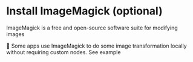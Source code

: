# Install ImageMagick (optional)

ImageMagick is a free and open-source software suite for modifying images

🚧 Some apps use ImageMagick to do some image transformation locally without requiring custom nodes. See example

